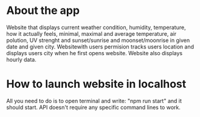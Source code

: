# About the app <br>
Website that displays current weather condition, humidity, temperature, how it actually feels,
minimal, maximal and average temperature, air polution, UV strenght and sunset/sunrise and moonset/moonrise
in given date and given city. Websitewith users permision tracks users location and displays
users city when he first opens website. Website also displays hourly data. <br>

# How to launch website in localhost <br>
All you need to do is to open terminal and write: "npm run start" and it should start. API doesn't require any specific command lines to work.

